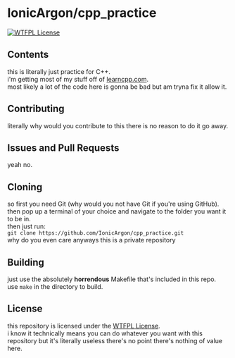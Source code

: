 # IonicArgon/cpp_practice
[![WTFPL License](http://www.wtfpl.net/wp-content/uploads/2012/12/wtfpl-badge-4.png)](http://www.wtfpl.net/about/)

## Contents
this is literally just practice for C++.  
i'm getting most of my stuff off of [learncpp.com](https://www.learncpp.com/).  
most likely a lot of the code here is gonna be bad but am tryna fix it allow it.  

## Contributing
literally why would you contribute to this there is no reason to do it go away.  

## Issues and Pull Requests
yeah no.

## Cloning
so first you need Git (why would you not have Git if you're using GitHub).  
then pop up a terminal of your choice and navigate to the folder you want it to be in.  
then just run:  
`git clone https://github.com/IonicArgon/cpp_practice.git`  
why do you even care anyways this is a private repository  

## Building
just use the absolutely **horrendous** Makefile that's included in this repo.  
use `make` in the directory to build.  

## License
this repository is licensed under the [WTFPL License](http://www.wtfpl.net/about/).  
i know it technically means you can do whatever you want with this repository but it's literally useless there's no point there's nothing of value here.  
